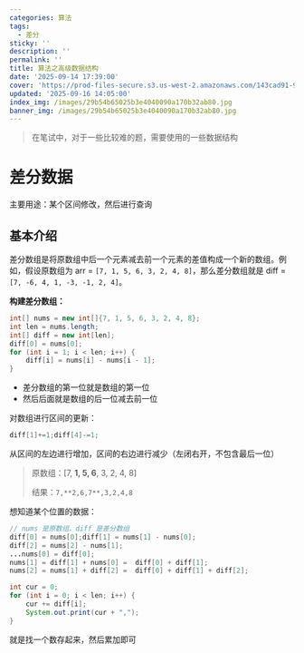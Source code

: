 ```yaml
---
categories: 算法
tags:
  - 差分
sticky: ''
description: ''
permalink: ''
title: 算法之高级数据结构
date: '2025-09-14 17:39:00'
cover: 'https://prod-files-secure.s3.us-west-2.amazonaws.com/143cad91-961b-48b0-82dc-78fbb6eb5abe/ca363e5c-5600-40ff-b012-b0478d3f0da0/wallhaven-rrv6r7.jpg?X-Amz-Algorithm=AWS4-HMAC-SHA256&X-Amz-Content-Sha256=UNSIGNED-PAYLOAD&X-Amz-Credential=ASIAZI2LB466VKUMN3XZ%2F20250918%2Fus-west-2%2Fs3%2Faws4_request&X-Amz-Date=20250918T120041Z&X-Amz-Expires=3600&X-Amz-Security-Token=IQoJb3JpZ2luX2VjEEQaCXVzLXdlc3QtMiJHMEUCIESVOizWbIA0%2Bf0idUb8rKJSfL%2FMevK7PNZXRKMZqfVoAiEApO3VZgNdNV1e9%2BUlftj8z7qmefPw6m5Z9KUZgv9CE%2FIqiAQIvf%2F%2F%2F%2F%2F%2F%2F%2F%2F%2FARAAGgw2Mzc0MjMxODM4MDUiDH87K1nPQt3%2F%2BfcS6ircA%2BuuRtUSzAMb5mro%2B0K3zCu2r8zmflzYPSvHHEv3jIGljJVSbMTdBJn71CQSigLWt9ucKLFoprnfGmgc0j9hx0V%2BvE3HmoShMs%2BHgs5YSV76gmAB1FnQ4G%2Bni1apt3WlYrWQwLcPrITPKk7dMkU2BMhth3dW2nsKQksJTDt3KiAtj0xeUG6Rpd9dTcvlryeVuonSeq%2BIvQ7OAtaDss0gPg3XG50DXWVOi2UXmMQ3H9MZCrh7i0h0IW8fpzzu7%2FfBwH%2FfGQMQqTaM%2FidshezQpDyYUSkW2cCzVm4idmsSwXpktvSoaQWfSCF%2B6EWKbuqjn%2BB0rQ933uwhjOtAL8QsccN4R3DnOMbMyFwFJ166BBeKVs8IL0NDgz2xgqtnBRARTNYV5W3AdyXPt4XpiK%2Fglz2%2FpkO%2BMJ5JS8iA45PTw0P2OeL1NHwS41mo%2BsbZ1Y6w%2FtXrR8ol%2BixxM%2FiKehoV%2FTS7TbU6Wqi4%2BXGX0mYCepU%2FeM0ZRQVFXoQstZfrtdo5KGjJYRDr1RfWsjnp0g86pEhsAXK3dWcko8LjDh2MnpN6CU66TOUVo2TjXvJKx%2FMitJWzMneEcu%2F4tNQQyyD%2BkZvprKv7zOuTj1C2TF4wdsZdB4ELOZjyyGTiefbEMJTZr8YGOqUB6SQEV2FB6n8B0E8TsVBth9uKV3ejnrfdU4DV0Sp5wZUfDYQRkXDIFomIDKQD6TM4NWM1Y4q%2B3mkYBENQR9OqfgCWouLxlcb4eUppkr2262FNlWtbjBa29d%2B7aU8O2xTGttmEI6Gn21dSEkuK8J0%2Fze49jajq%2FkjNMfku%2BK01KVgl6Jc10fGiBjohkmnfHFVzOQOYoAvUBDXXfnPPVIL5lWrJcss1&X-Amz-Signature=2f778c54b3b5d7ed487416f8401b26ed7d02cee51c09473b40e2f2ad28b8ebfc&X-Amz-SignedHeaders=host&x-amz-checksum-mode=ENABLED&x-id=GetObject'
updated: '2025-09-16 14:05:00'
index_img: /images/29b54b65025b3e4040090a170b32ab80.jpg
banner_img: /images/29b54b65025b3e4040090a170b32ab80.jpg
---
```

> 在笔试中，对于一些比较难的题，需要使用的一些数据结构

# 差分数据


主要用途：某个区间修改，然后进行查询


## 基本介绍


差分数组是将原数组中后一个元素减去前一个元素的差值构成一个新的数组。例如，假设原数组为 arr = `[7, 1, 5, 6, 3, 2, 4, 8]`，那么差分数组就是 diff =`[7, -6, 4, 1, -3, -1, 2, 4]`。


**构建差分数组：**


```java
int[] nums = new int[]{7, 1, 5, 6, 3, 2, 4, 8};
int len = nums.length;
int[] diff = new int[len];
diff[0] = nums[0];
for (int i = 1; i < len; i++) {
    diff[i] = nums[i] - nums[i - 1];
}
```

- 差分数组的第一位就是数组的第一位
- 然后后面就是数组的后一位减去前一位

对数组进行区间的更新：


```java
diff[1]+=1;diff[4]-=1;
```


从区间的左边进行增加，区间的右边进行减少（左闭右开，不包含最后一位）

> 原数组：[7, **1, 5, 6**, 3, 2, 4, 8]
>
> 结果：`7,**2,6,7**,3,2,4,8`
>
>

想知道某个位置的数据：


```java
// nums 是原数组，diff 是差分数组
diff[0] = nums[0];diff[1] = nums[1] - nums[0];
diff[2] = nums[2] - nums[1];
...nums[0] = diff[0];
nums[1] = diff[1] + nums[0] =  diff[0] + diff[1];
nums[2] = nums[1] + diff[2] =  diff[0] + diff[1] + diff[2];
```


```java
int cur = 0;
for (int i = 0; i < len; i++) {
    cur += diff[i];
    System.out.print(cur + ",");
}
```


就是找一个数存起来，然后累加即可

